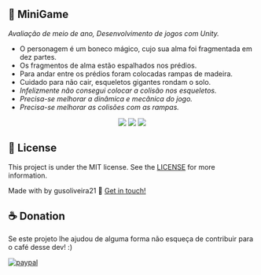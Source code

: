 ## 👾 MiniGame
<i>Avaliação de meio de ano, Desenvolvimento de jogos com Unity.</i>
<ul>
 <li>O personagem é um boneco mágico, cujo sua alma foi fragmentada em dez partes.</li>
 <li>Os fragmentos de alma estão espalhados nos prédios.</li>
 <li>Para andar entre os prédios foram colocadas rampas de madeira.</li>
 <li>Cuidado para não cair, esqueletos gigantes rondam o solo.</li>
<li><i>Infelizmente não consegui colocar a colisão nos esqueletos.</i></li>
<li><i>Precisa-se melhorar a dinâmica e mecânica do jogo.</i></li>
<li><i>Precisa-se melhorar as colisões com as rampas.</i></li>
</ul>



<p align="center">
<img src='https://user-images.githubusercontent.com/42920754/81053568-cfd01700-8eb4-11ea-8585-aa7aea616a5a.PNG'>
<img src='https://user-images.githubusercontent.com/42920754/81053580-d3fc3480-8eb4-11ea-9a2b-098ef323459a.PNG'>
<img src='https://user-images.githubusercontent.com/42920754/81053579-d3fc3480-8eb4-11ea-82b7-d4ddaaa7d7eb.PNG'>
<p/>

## :memo: License

This project is under the MIT license. See the [LICENSE](https://github.com/gusoliveira21/Game-Unity/blob/master/LICENSE) for more information.

Made with by gusoliveira21 :wave: [Get in touch!](https://www.linkedin.com/in/gustavo-dami%C3%A3o-magina-de-oliveira-492b0015b/)



## ☕ Donation

Se este projeto lhe ajudou de alguma forma não esqueça de contribuir para o café desse dev! :)

[![paypal](https://www.paypalobjects.com/en_US/i/btn/btn_donateCC_LG.gif)](https://www.paypal.com/cgi-bin/webscr?cmd=_s-xclick&hosted_button_id=P87GHQLSDSJU2&source=url)
